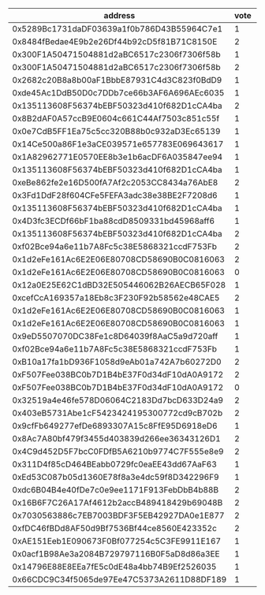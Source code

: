 address|vote|timestamp|signature
---|---|---|---
0x5289Bc1731daDF03639a1f0b786D43B55964C7e1|1|1598365498|0x0103adea8e75dadf72d8628a1fc16182b0af955d55bc9db80a3c2b5bebb48b6507d70748315d5d1b7c786fee6a449227daf40c3e8d5a29b21aa338dd52de128d1c
0x8484fBedae4E9b2e26Df44b92cD5f81B71C8150E|2|1598365571|0x38901f8453e2ad7054cc95e20bdfb147f55805089cff722591d8bb73ad7a430a250edc9e5a13f1b7151959f7f0655f1e917e39c5eb0bca9fa9ea53ea2696efcd1c
0x300F1A50471504881d2aBC6517c2306f7306f58b|1|1598365573|0x6598ac498c59ac861c2ff84764d28ab57c893d01918ee705f4feda0c31bcc318590b0e5bd5fc0db0e826278549bd3de85c176d4bf7fd552fa9cc3d48c3ed06c11c
0x300F1A50471504881d2aBC6517c2306f7306f58b|2|1598365723|0x045efee09b3a27b3e560218a831c635cbf35b32010cda6fde1275d4dc7aa2783147d3d0846a15b9c9a13137c2fe1f1c579709178ae78a6457492687d8ca4f7ca1c
0x2682c20B8a8b00aF1BbbE87931C4d3C823f0BdD9|1|1598365902|0x79b55d27fd2f81bebcf7472d2fe974642f76785496eccb517106ca46f7f9618b709df865eeaa6d47559449ec5c35605ffb043addecddac6438653aad7936a45c1b
0xde45Ac1DdB50D0c7DDb7ce66b3AF6A696AEc6035|1|1598365991|0xd4e51873656a96586a6402f805314013530f8983d18e2483cb2431c55cd0f96e6ade264c4a8b64319078afd4e836e3b5ebc3e89578f06a15d400aad93f9337fb1c
0x135113608F56374bEBF50323d410f682D1cCA4ba|2|1598366049|0x4a3a023ee3473705a7d730420434f6c727bb3d286e9cd413b26b4ccfa5040b4b7ce7bf663c6de4f56d86b7c787edea9e2ab75cf3e30f38ae2c511cc4dbd87f141b
0x8B2dAF0A57ccB9E0604c661C44Af7503c851c55f|1|1598366059|0xe4d7751a5dd4a70db398bc99f620957cbfcf465c7293f4cc9ac02ea98f25ab0029732e42b3c576cb527e0eee7a9fee257190397907da62ca4012463030d0c3281b
0x0e7CdB5FF1Ea75c5cc320B88b0c932aD3Ec65139|1|1598366228|0x8d54bbdf6111a1482c02eaf01882acc595b22ce5135e96b8049f605d067b8d3c401e4b9a14267b5b9a078fdd3ae230bde954261e08e9c7e1495ca9a4ee6c02581b
0x14Ce500a86F1e3aCE039571e657783E069643617|1|1598366271|0x4c84e4d3087ce06560fd5e850963149227751b2dbb5cdf2ef9fd9b4e1c4c29a11f703fb19b56d7ef3ecfdf466cd62215f2365ae7a6b92b7f465860ac1325f5f51c
0x1A82962771E0570EE8b3e1b6acDF6A035847ee94|1|1598366324|0xfe6e1f8ad9fe43448108f7ac951bf5011f8208eeaa0ed3ef8322d97d31237e5b69b49026bb0286cf44ade60a87bb2a54fa5dc4befc570e09fb44e3b3314deb1c1b
0x135113608F56374bEBF50323d410f682D1cCA4ba|1|1598366335|0xbb8fe73a2abc002f23a0401299fed624ea78191c78130066d5c2352ac9d8f97049abee445e936f2ab76d902ea5e1759cf80d9cd77d71eb4aa6ea374cb1577a2c1b
0xeBe862fe2e16D500fA7Af2c2053CC8434a76AbE8|2|1598366449|0xeda835d4c115386f97fe9e45fd1bcb7b24ccaaea138f9b7f06ffe0d54704809036be9db27b32218b954eb062cdd5bf1616d380eabae7ca50502560ed7e7bd0f51c
0x3Fd1DdF28f604CFe5FEFA3adc38e38BE2F7208d6|1|1598366557|0xcbeeef4694bd9f395b78fc4de65f539db773fab16d3a56b80b7eac690f9d0f0f373e9c825be32634626c6ebf74a1e45ad99f1d33369bfc3194cdd4221b4a06041b
0x135113608F56374bEBF50323d410f682D1cCA4ba|1|1598366602|0xe3431da01f975e0d73528567007876eafa1b2d3391be4ac6fe97122eb46f7b6350e6455c7873837cfcd36872cb070cf9a988c720f7e0a52e4a3017e9ed31d74e1c
0x4D3fc3ECDf66bF1ba88cdD8509331bd45968aff6|1|1598366701|0x6bd498ce46ae658009b935ae630272dd75d98da81216fd29f0fd1b14627d841c16e85a58dd0922ef6dc9ccee252dcb78642c4f45b45765d3fd35ffbffc10b3301b
0x135113608F56374bEBF50323d410f682D1cCA4ba|2|1598367340|0x48fd2def0fabdf2337d0910712115acc55d03dcd4f477b1b335a9c6763f1cd0229601eb9588505ac703580f8f52cb16878eec02152283d4ec3e49d37128b87ff1c
0xf02Bce94a6e11b7A8Fc5c38E5868321ccdF753Fb|2|1598367515|0x0469704375d345a72ed92d9cba23a5328e532be075f43fdf4c2056a5a9af1b3210cbb999d26491c61a7c755b05d6bf536500fd0f768b6d1c04c8b6d1b2bb971e1b
0x1d2eFe161Ac6E2E06E80708CD58690B0C0816063|2|1598367971|0xc0638b5680b5578cde16cb53abf4b5ffb3fbea7de81fc2b71a5f623fdb6c6bf8177d37a9c76c499f75643539ad20f01a62fa1280fb8eaeb9fb105b7d77b5b02e1b
0x1d2eFe161Ac6E2E06E80708CD58690B0C0816063|0|1598368543|0xec81176a5e8b5e7b5ce4658dc8d9f20c8a53dcbc5aa51c77f1d22fe1bc9eb51336ef2a5f0554b2206eb22e54a30b76be64f651f869352389faf73ea57cc9f2ee1b
0x12a0E25E62C1dBD32E505446062B26AECB65F028|1|1598368777|0x7152162d279f7de5155168c931ff54dfcc534ccad5a10bad219ca6faa5320c78266690082ee0de80b7e67a101846d0f19f084d63f1fb56dd97fde8394c69e3431c
0xcefCcA169357a18Eb8c3F230F92b58562e48CAE5|2|1598369471|0x53f7837c3d751152df47a6a9594bd28df13f8a42ceba2be020097136453c6be179bf4b91ed11b15c00ec0b72fe4a34911cec310a56a316d23ea71eae3616175a1c
0x1d2eFe161Ac6E2E06E80708CD58690B0C0816063|1|1598369478|0x91a9b7191f5de125153fdaa4e804a0014331c9ca00df49ce8b475c4b8e72b9837692ae942bec2539d205133160731d8b6d2331b171c8108f1e9da4b3291fbb391b
0x1d2eFe161Ac6E2E06E80708CD58690B0C0816063|1|1598370444|0xd52d4b7ac5d74227d6db8d6598e11204189bdca455630a51f108322e54254457136aeb8d19b47323f327755fb8ac19858e8479899b12f2c7bca0d7936f0425771b
0x9eD5507070DC38Fe1c8D64039f8AaC5a9d720aff|1|1598370529|0xcbdb748e1fadbbc96223d12f50d6e3ca213358e4c33c4da524f74c217e3102fe3ba5527f032da7178d11350290e8a21a4ee48ae16fe03928514bf98c73d290ee1c
0xf02Bce94a6e11b7A8Fc5c38E5868321ccdF753Fb|1|1598370840|0x554d14c232b1fbdc37da231b0616ea9d5d7efa3be461129e0b48f8be4a99b101482713e517f1b45c6d603507cf868f5001202f00cdb552425e4c21311ef580f21c
0xB10a17fa1bD936F1058d9eAb01a742A7b60272D0|2|1598370992|0xdd1af0f195017b885f687cf45fcbd6aefc8e8cd96a1011e5ed628b0fddd0472c4adb9843bac77265893f20e1fe85919b51f297293bc236485b59d8440350d65d1b
0xF507Fee038BC0b7D1B4bE37F0d34dF10dA0A9172|2|1598371125|0xac587041f0af8f15e2aae7287a7dc9742410587d15a5fcf6f1fd033e5cd1124962ef908888358fc98524b44d7cf927bc08a92595383e9f51d235e7d6eac85a5d1c
0xF507Fee038BC0b7D1B4bE37F0d34dF10dA0A9172|0|1598371465|0xa0fb0a2a902079328fb9da748a43a09944378011f0cae3139ad4535ee6982a6059a4cabc5a4efafacd8e788825e531385196397b4f8b81bc0319b9a2737e3fb21b
0x32519a4e46fe578D06064C2183Dd7bcD633D24a9|2|1598371556|0x8675696e1cf1eda33c9428602616e3d3d7d342d8d0c4cc4d7e07945292a3104b04bf63ccf15018e435aceb49a3a72ee83dc4cb6f204708b95b93f0c8124e55281b
0x403eB5731Abe1cF5423424195300772cd9cB702b|2|1598371751|0x1d20eb783eddb2cda127e14c351feee85d6f9d9456a5cdda43cf14276c3882a00dc18a1085459c410137064cf576d36581c0a1fe814b785fd7dbcd1216d3f07f1b
0x9cfFb649277efDe6893307A15c8FfE95D6918eD6|1|1598371928|0x4721ccfa6f534da3b2e87219d5b1d764593c46abf6161ca273cd79e09f96e122615449b13cfd02aa624c86948231bfd5d912d84c5387f2e0a472a83f55109c011c
0x8Ac7A80bf479f3455d403839d266ee36343126D1|2|1598372182|0x9838983e95daf5d3cb8c61e2082091008d92dcd384c783fcda990e74c69305a13ab3b192a85e960a03f3857e41b0202f3a83b96e33ce76480302c2932f505e4d1c
0x4C9d452D5F7bcC0FDfB5A6210b9774C7F555e8e9|2|1598372255|0x403b5114cb50ef4f48f043733f01c616bf7fc1a72369becd7e2398963db7d2612fe0ae12a829f73c2fb2523588c8abe0ff9ff4404d6d00c9b6fde9e7f58397a21b
0x311D4f85cD464BEabb0729fc0eaEE43dd67AaF63|1|1598372458|0xb8c2ee322247f55458c64c42409373a2431012ac12a9be9ea929512a59acc1351c2eec5d241d970df59e1676a54d8f462defca1da8f084b3233fa57d69066cca1b
0xEd53C087b05d1360E78f8a3e4dc59f8D342296F9|1|1598372910|0x01ae7eff0d8c7a02ad6b4ae494384872c103dd7ebec5243c928b99d219a3a87d394a997fc2fd727231400da4d32dc822b383f03f0446693ee738b3a844ca2a231b
0xdc6B04B4e40fDe7c0e9ee1171F913FebDbB4b88B|2|1598374496|0xb6382e6e523cc40105382644208ba81806f16c853e2b585930949200fa6b0f8443a5559db1433340aeb58be847876064895c7cbb34f719830636f5496d5c8d3d1c
0x16B6F7C26A17Af4612b2accB489418429b69048B|2|1598375206|0xb82d1b3752065646fa86882bd09c5e0e624a06c1c4b5dead149b3d7f3a55be3d396e8880cc6093321fe1b526bfa58e85aab3c1b1a45e24450bc076606c3e0e7d1b
0x7030563886c7EB7003BDF3F5EB42927DA0e1E877|2|1598380197|0xb3c1efb4d8d68f8c6f01e9d3c13f1db57087a954a5d464e65c0201c7eba72e3c086404a4afe25345abc0a218c72ace87adcbd9e972cf06b10dec35fea4163d231b
0xfDC46fBDd8AF50d9Bf7536Bf44ce8560E423352c|2|1598380258|0xa89880572988f76b1d020345ca2d42f368eb76d6c33bc708e3626c774a9811ac095a75485f19339710b17577cc929a5ec133ea0dba520619307d0305174d525e1b
0xAE151Eeb1E090673F0Bf077254c5C3FE9911E167|1|1598409475|0x6ed82729d6fb76bef5c2730e0f4f5a59aa4bdf4503399ef5fa60fe03d18d52a56f0af8b66c4579e310e36279a832efbdc970f9f71a70cb11652dbaee7ddff3a81c
0x0acf1B98Ae3a2084B729797116B0F5aD8d86a3EE|1|1598414663|0x1dbc9796d6d5f9dee62c81ce9e9d5196a2934d6fd78647037bdc0ae64c8d09016d43f313c9e8f5528e25873b3b4345e1f35d0340b577f7abf15f88a8f27cd2771c
0x14796E88E8EEa7fE5c0dE48a4bb74B9Ef2526035|1|1598418669|0x49ca19e8ca8fc3a21aac32ed27f2130398cd071fe897a08300273c92618a69a9602c1849d9fb9d942850a632f6f7fd1a08088760fdc3f8c90efbd7a77e7d18191c
0x66CDC9C34f5065de97Ee47C5373A2611D88DF189|1|1598420237|0xce9e060a63f6cf359f927cd68debf87b3bbe2837a5a5b7af17725290e2cd542646ad8770818029871abd2afa4ba2bbe7a7c95f634b9096440fd3df9a9f8620441b